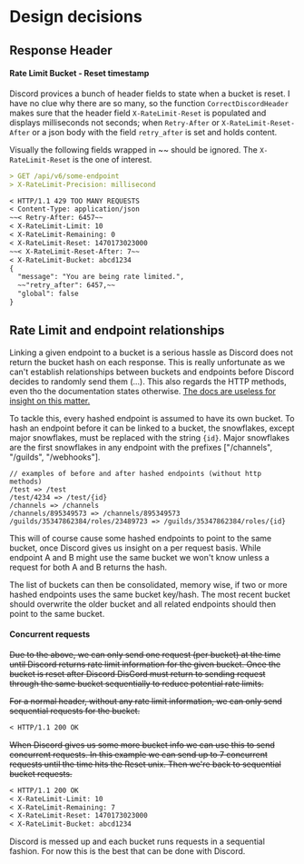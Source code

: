 # Design decisions

## Response Header 

#### Rate Limit Bucket - Reset timestamp
Discord provices a bunch of header fields to state when a bucket is reset. I have no clue why there are so many, so the function `CorrectDiscordHeader` makes sure that the header field `X-RateLimit-Reset` is populated and displays milliseconds not seconds; when `Retry-After` or `X-RateLimit-Reset-After` or a json body with the field `retry_after` is set and holds content.

Visually the following fields wrapped in ~~ should be ignored. The `X-RateLimit-Reset` is the one of interest.
```markdown
> GET /api/v6/some-endpoint
> X-RateLimit-Precision: millisecond

< HTTP/1.1 429 TOO MANY REQUESTS
< Content-Type: application/json
~~< Retry-After: 6457~~
< X-RateLimit-Limit: 10
< X-RateLimit-Remaining: 0
< X-RateLimit-Reset: 1470173023000
~~< X-RateLimit-Reset-After: 7~~
< X-RateLimit-Bucket: abcd1234
{
  "message": "You are being rate limited.",
  ~~"retry_after": 6457,~~
  "global": false
}
```

## Rate Limit and endpoint relationships
Linking a given endpoint to a bucket is a serious hassle as Discord does not return the bucket hash on each response. This is really unfortunate as we can't establish relationships between buckets and endpoints before Discord decides to randomly send them (...). This also regards the HTTP methods, even tho the documentation states otherwise. [The docs are useless for insight on this matter.](https://github.com/discordapp/discord-api-docs/issues/1135)

To tackle this, every hashed endpoint is assumed to have its own bucket. To hash an endpoint before it can be linked to a bucket, the snowflakes, except major snowflakes, must be replaced with the string `{id}`.  Major snowflakes are the first snowflakes in any endpoint with the prefixes ["/channels", "/guilds", "/webhooks"].

``` 
// examples of before and after hashed endpoints (without http methods)
/test => /test
/test/4234 => /test/{id}
/channels => /channels 
/channels/895349573 => /channels/895349573
/guilds/35347862384/roles/23489723 => /guilds/35347862384/roles/{id}
```

This will of course cause some hashed endpoints to point to the same bucket, once Discord gives us insight on a per request basis. While endpoint A and B might use the same bucket we won't know unless a request for both A and B returns the hash. 

The list of buckets can then be consolidated, memory wise, if two or more hashed endpoints uses the same bucket key/hash. The most recent bucket should overwrite the older bucket and all related endpoints should then point to the same bucket.

#### Concurrent requests
~~Due to the above, we can only send one request (per bucket) at the time until Discord returns rate limit information for the given bucket. Once the bucket is reset after Discord DisGord must return to sending request through the same bucket sequentially to reduce potential rate limits.~~

~~For a normal header, without any rate limit information, we can only send sequential requests for the bucket.~~
```markdown
< HTTP/1.1 200 OK
```

~~When Discord gives us some more bucket info we can use this to send concurrent requests. In this example we can send up to 7 concurrent requests until the time hits the Reset unix. Then we're back to sequential bucket requests.~~
```markdown
< HTTP/1.1 200 OK
< X-RateLimit-Limit: 10
< X-RateLimit-Remaining: 7
< X-RateLimit-Reset: 1470173023000
< X-RateLimit-Bucket: abcd1234
```

Discord is messed up and each bucket runs requests in a sequential fashion. For now this is the best that can be done with Discord.